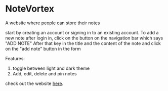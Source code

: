 # NoteVortex

A website where people can store their notes

start by creating an account or signing in to an existing account.
To add a new note after login in, click on the button on the navigation bar which says "ADD NOTE"
After that key in the title and the content of the note and click on the "add note" button in the form

Features:
1) toggle between light and dark theme
2) Add, edit, delete and pin notes


check out the website [here](https://notevortex.onrender.com).


